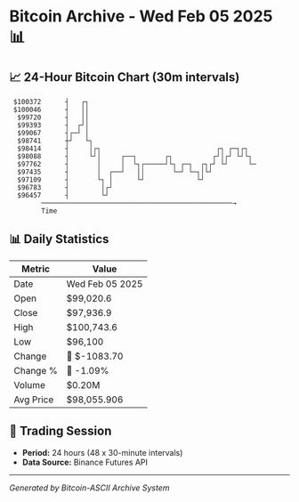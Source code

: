 # Bitcoin Archive - Wed Feb 05 2025 📊

## 📈 24-Hour Bitcoin Chart (30m intervals)

```
 $100372      ┤   ┌┐                                           
 $100046      ┤   ││                                           
  $99720      ┤   ││                                           
  $99393      ┤  ┌┘│                                           
  $99067      ┤┌─┘ │                                           
  $98741      ┼┘   └┐                                          
  $98414      ┤     │┌┐                             ┌┐ ┌─┐┌┐   
  $98088      ┤     └┘│     ┌──┐       ┌┐          ┌┘│┌┘ └┘└┐  
  $97762      ┤       │     │  └┐┌─────┘└┐ ┌─┐  ┌┐┌┘ └┘     └─ 
  $97435      ┤       │  ┌──┘   ││       └─┘ └─┐│└┘            
  $97109      ┤       └┐ │      └┘             └┘              
  $96783      ┤        │┌┘                                     
  $96457      ┤        └┘                                      
        ────────────────────────────────────────────────→
        Time
```

## 📊 Daily Statistics

| Metric | Value |
|--------|-------|
| Date | Wed Feb 05 2025 |
| Open | $99,020.6 |
| Close | $97,936.9 |
| High | $100,743.6 |
| Low | $96,100 |
| Change | 🔴 $-1083.70 |
| Change % | 🔴 -1.09% |
| Volume | $0.20M |
| Avg Price | $98,055.906 |

## 📅 Trading Session

- **Period:** 24 hours (48 x 30-minute intervals)
- **Data Source:** Binance Futures API

---
*Generated by Bitcoin-ASCII Archive System*
